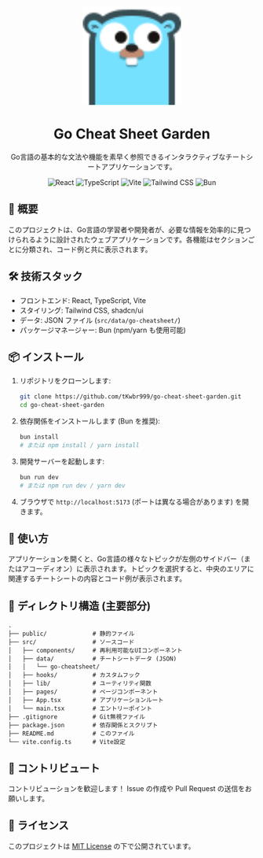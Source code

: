 <div align="center">
  <!-- ヘッダー画像（例: public/go-logo.svg を使う場合） -->
  <img src="./public/go-logo.svg" alt="Go Logo" width="200"/>

  <h1>Go Cheat Sheet Garden</h1>

  <p>
    Go言語の基本的な文法や機能を素早く参照できるインタラクティブなチートシートアプリケーションです。
  </p>

  <!-- 技術スタックバッジ -->
  <p>
    <img src="https://img.shields.io/badge/React-61DAFB?logo=react&logoColor=black" alt="React"/>
    <img src="https://img.shields.io/badge/TypeScript-3178C6?logo=typescript&logoColor=white" alt="TypeScript"/>
    <img src="https://img.shields.io/badge/Vite-646CFF?logo=vite&logoColor=white" alt="Vite"/>
    <img src="https://img.shields.io/badge/Tailwind_CSS-06B6D4?logo=tailwindcss&logoColor=white" alt="Tailwind CSS"/>
    <img src="https://img.shields.io/badge/Bun-FFD700?logo=bun&logoColor=black" alt="Bun"/>
    <!-- 他の技術スタックがあれば追加 -->
  </p>
</div>

## 🚀 概要

このプロジェクトは、Go言語の学習者や開発者が、必要な情報を効率的に見つけられるように設計されたウェブアプリケーションです。各機能はセクションごとに分類され、コード例と共に表示されます。

## 🛠️ 技術スタック

- フロントエンド: React, TypeScript, Vite
- スタイリング: Tailwind CSS, shadcn/ui
- データ: JSON ファイル (`src/data/go-cheatsheet/`)
- パッケージマネージャー: Bun (npm/yarn も使用可能)

## 📦 インストール

1. リポジトリをクローンします:
   ```bash
   git clone https://github.com/tKwbr999/go-cheat-sheet-garden.git
   cd go-cheat-sheet-garden
   ```
2. 依存関係をインストールします (Bun を推奨):
   ```bash
   bun install
   # または npm install / yarn install
   ```
3. 開発サーバーを起動します:
   ```bash
   bun run dev
   # または npm run dev / yarn dev
   ```
4. ブラウザで `http://localhost:5173` (ポートは異なる場合があります) を開きます。

## 📖 使い方

アプリケーションを開くと、Go言語の様々なトピックが左側のサイドバー（またはアコーディオン）に表示されます。トピックを選択すると、中央のエリアに関連するチートシートの内容とコード例が表示されます。

<!-- スクリーンショットがあればここに追加 -->
<!-- <img src="path/to/screenshot.png" alt="アプリケーションのスクリーンショット" width="600"/> -->

## 📂 ディレクトリ構造 (主要部分)

```
.
├── public/             # 静的ファイル
├── src/                # ソースコード
│   ├── components/     # 再利用可能なUIコンポーネント
│   ├── data/           # チートシートデータ (JSON)
│   │   └── go-cheatsheet/
│   ├── hooks/          # カスタムフック
│   ├── lib/            # ユーティリティ関数
│   ├── pages/          # ページコンポーネント
│   ├── App.tsx         # アプリケーションルート
│   └── main.tsx        # エントリーポイント
├── .gitignore          # Git無視ファイル
├── package.json        # 依存関係とスクリプト
├── README.md           # このファイル
└── vite.config.ts      # Vite設定
```

## 🤝 コントリビュート

コントリビューションを歓迎します！ Issue の作成や Pull Request の送信をお願いします。

## 📄 ライセンス

このプロジェクトは [MIT License](LICENSE) の下で公開されています。